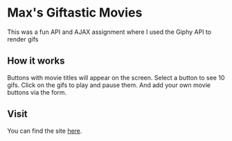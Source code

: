 # Max's Giftastic Movies

This was a fun API and AJAX assignment where I used the Giphy API to render gifs

## How it works
Buttons with movie titles will appear on the screen. Select a button to see 10 gifs. Click on the gifs to play and pause them. And add your own movie buttons via the form.

## Visit

You can find the site [here](https://max-magura.github.io/Giftastic/).